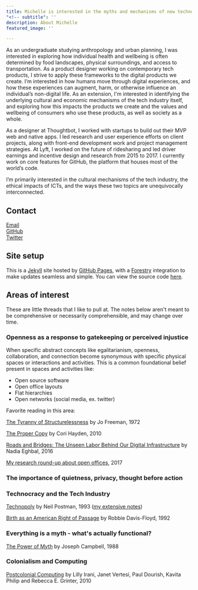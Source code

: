 ```yaml
---
title: Michelle is interested in the myths and mechanisms of new technologies
"<!-- subtitle": ''
description: About Michelle
featured_image: ''

---
```

As an undergraduate studying anthropology and urban planning, I was interested in exploring how individual health and wellbeing is often determined by food landscapes, physical surroundings, and access to transportation. As a product designer working on contemporary tech products, I strive to apply these frameworks to the digital products we create. I’m interested in how humans move through digital experiences, and how these experiences can augment, harm, or otherwise influence an individual’s non-digital life. As an extension, I'm interested in identifying the underlying cultural and economic mechanisms of the tech industry itself, and exploring how this impacts the products we create and the values and wellbeing of consumers who use these products, as well as society as a whole.

As a designer at Thoughtbot, I worked with startups to build out their MVP web and native apps. I led research and user experience efforts on client projects, along with front-end development work and project management strategies. At Lyft, I worked on the future of ridesharing and led driver earnings and incentive design and research from 2015 to 2017. I currently work on core features for GitHub, the platform that houses most of the world’s code.

I’m primarily interested in the cultural mechanisms of the tech industry, the ethical impacts of ICTs, and the ways these two topics are unequivocally interconnected.

## Contact

<a href="mailto:michelle.ann.harvey@gmail.com">Email</a>  
<a href="https://github.com/venetucci" target="_blank">GitHub</a><br>
<a href="https://twitter.com/mvenetucci" target="_blank">Twitter</a>

## Site setup

This is a <a href="https://jekyllrb.com/" target="_blank">Jekyll</a> site hosted by <a href="https://pages.github.com/" target="_blank">GitHub Pages</a>, with a <a href="https://forestry.io/" target="_blank">Forestry</a> integration to make updates seamless and simple. You can view the source code <a href="https://github.com/venetucci/personal-website" target="_blank">here</a>.

## Areas of interest

These are little threads that I like to pull at. The notes below aren't meant to be comprehensive or necessarily comprehensible, and may change over time.

### Openness as a response to gatekeeping or perceived injustice

When specific abstract concepts like egalitarianism, openness, collaboration, and connection become synonymous with specific physical spaces or interactions and activities. This is a common foundational belief present in spaces and activities like:

* Open source software
* Open office layouts
* Flat hierarchies
* Open networks (social media, ex. twitter)

Favorite reading in this area:

[The Tyranny of Structurelessness](http://struggle.ws/pdfs/tyranny.pdf) by Jo Freeman, 1972

[The Proper Copy](https://anthropology.berkeley.edu/sites/default/files/proper_copy_jce_2010.pdf) by Cori Hayden, 2010

[Roads and Bridges: The Unseen Labor Behind Our Digital Infrastructure](https://www.fordfoundation.org/about/library/reports-and-studies/roads-and-bridges-the-unseen-labor-behind-our-digital-infrastructure) by Nadia Eghbal, 2016

[My research round-up about open offices](https://code.likeagirl.io/a-research-roundup-to-show-that-your-office-layout-is-toxic-and-some-tips-for-making-it-better-8434864b0ab2), 2017

### The importance of quietness, privacy, thought before action

### Technocracy and the Tech Industry

[Technopoly](https://www.collier.sts.vt.edu/1504/pdfs/technopoly-neil-postman.pdf) by Neil Postman, 1993 ([my extensive notes](https://github.com/venetucci/book-notes/blob/master/2018%20notes/Technopoly-notes.md))

[Birth as an American Right of Passage](https://www.amazon.com/dp/B007FRK2DG/ref=dp-kindle-redirect?_encoding=UTF8&btkr=1) by Robbie Davis-Floyd, 1992

### Everything is a myth - what's actually functional?

[The Power of Myth](https://www.goodreads.com/book/show/35519.The_Power_of_Myth) by Joseph Campbell, 1988

### Colonialism and Computing

[Postcolonial Computing](http://www.dourish.com/publications/2010/chi2010-postcolonial.pdf) by Lilly Irani, Janet Vertesi, Paul Dourish, Kavita Philip and Rebecca E. Grinter, 2010